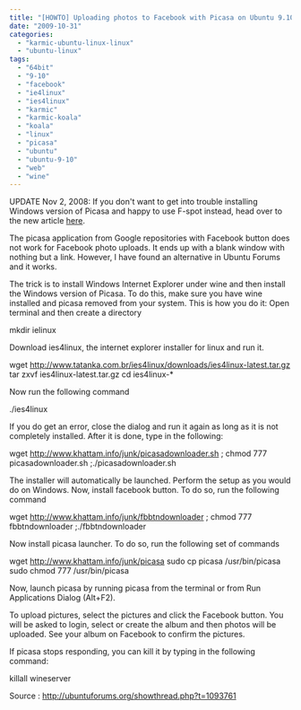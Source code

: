 ```yaml
---
title: "[HOWTO] Uploading photos to Facebook with Picasa on Ubuntu 9.10 (Karmic Koala)"
date: "2009-10-31"
categories: 
  - "karmic-ubuntu-linux-linux"
  - "ubuntu-linux"
tags: 
  - "64bit"
  - "9-10"
  - "facebook"
  - "ie4linux"
  - "ies4linux"
  - "karmic"
  - "karmic-koala"
  - "koala"
  - "linux"
  - "picasa"
  - "ubuntu"
  - "ubuntu-9-10"
  - "web"
  - "wine"
---
```


UPDATE Nov 2, 2008: If you don't want to get into trouble installing Windows version of Picasa and happy to use F-spot instead, head over to the new article [here](http://www.khattam.info/2009/11/01/howto-upload-multiple-photos-to-facebook-using-f-spot-photo-manager-from-ubuntu-9-10-karmic-koala/).

The picasa application from Google repositories with Facebook button does not work for Facebook photo uploads. It ends up with a blank window with nothing but a link. However, I have found an alternative in Ubuntu Forums and it works.

The trick is to install Windows Internet Explorer under wine and then install the Windows version of Picasa. To do this, make sure you have wine installed and picasa removed from your system. This is how you do it: Open terminal and then create a directory

mkdir ielinux

Download ies4linux, the internet explorer installer for linux and run it.

wget http://www.tatanka.com.br/ies4linux/downloads/ies4linux-latest.tar.gz
tar zxvf ies4linux-latest.tar.gz
cd ies4linux-\*

Now run the following command

./ies4linux

If you do get an error, close the dialog and run it again as long as it is not completely installed. After it is done, type in the following:

wget http://www.khattam.info/junk/picasadownloader.sh ; chmod 777 picasadownloader.sh ;./picasadownloader.sh

The installer will automatically be launched. Perform the setup as you would do on Windows. Now, install facebook button. To do so, run the following command

wget http://www.khattam.info/junk/fbbtndownloader ; chmod 777 fbbtndownloader ;./fbbtndownloader

Now install picasa launcher. To do so, run the following set of commands

wget http://www.khattam.info/junk/picasa
sudo cp picasa /usr/bin/picasa
sudo chmod 777 /usr/bin/picasa

Now, launch picasa by running picasa from the terminal or from Run Applications Dialog (Alt+F2).

To upload pictures, select the pictures and click the Facebook button. You will be asked to login, select or create the album and then photos will be uploaded. See your album on Facebook to confirm the pictures.

If picasa stops responding, you can kill it by typing in the following command:

killall wineserver

Source : http://ubuntuforums.org/showthread.php?t=1093761

